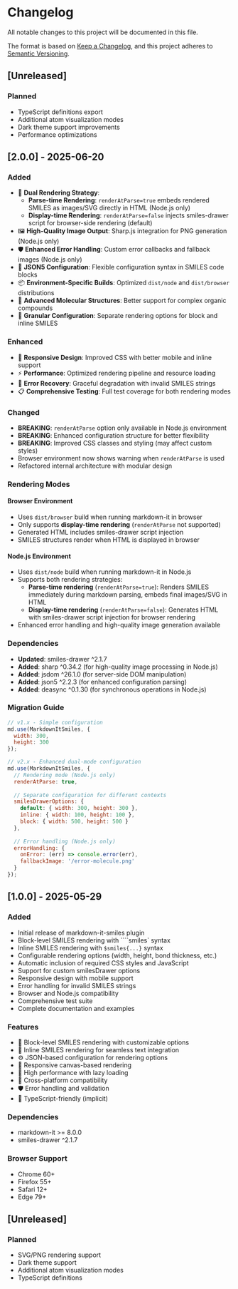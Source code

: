 # Changelog

All notable changes to this project will be documented in this file.

The format is based on [Keep a Changelog](https://keepachangelog.com/en/1.0.0/),
and this project adheres to [Semantic Versioning](https://semver.org/spec/v2.0.0.html).

## [Unreleased]

### Planned

- TypeScript definitions export
- Additional atom visualization modes
- Dark theme support improvements
- Performance optimizations

## [2.0.0] - 2025-06-20

### Added

- 🚀 **Dual Rendering Strategy**: 
  - **Parse-time Rendering**: `renderAtParse=true` embeds rendered SMILES as images/SVG directly in HTML (Node.js only)
  - **Display-time Rendering**: `renderAtParse=false` injects smiles-drawer script for browser-side rendering (default)
- 🖼️ **High-Quality Image Output**: Sharp.js integration for PNG generation (Node.js only)
- 🛡️ **Enhanced Error Handling**: Custom error callbacks and fallback images (Node.js only)
- 🎨 **JSON5 Configuration**: Flexible configuration syntax in SMILES code blocks
- 📦 **Environment-Specific Builds**: Optimized `dist/node` and `dist/browser` distributions
- 🧪 **Advanced Molecular Structures**: Better support for complex organic compounds
- 🔧 **Granular Configuration**: Separate rendering options for block and inline SMILES

### Enhanced

- 🎪 **Responsive Design**: Improved CSS with better mobile and inline support
- ⚡ **Performance**: Optimized rendering pipeline and resource loading
- 🧹 **Error Recovery**: Graceful degradation with invalid SMILES strings
- 📋 **Comprehensive Testing**: Full test coverage for both rendering modes

### Changed

- **BREAKING**: `renderAtParse` option only available in Node.js environment
- **BREAKING**: Enhanced configuration structure for better flexibility
- **BREAKING**: Improved CSS classes and styling (may affect custom styles)
- Browser environment now shows warning when `renderAtParse` is used
- Refactored internal architecture with modular design

### Rendering Modes

#### Browser Environment
- Uses `dist/browser` build when running markdown-it in browser
- Only supports **display-time rendering** (`renderAtParse` not supported)
- Generated HTML includes smiles-drawer script injection
- SMILES structures render when HTML is displayed in browser

#### Node.js Environment
- Uses `dist/node` build when running markdown-it in Node.js
- Supports both rendering strategies:
  - **Parse-time rendering** (`renderAtParse=true`): Renders SMILES immediately during markdown parsing, embeds final images/SVG in HTML
  - **Display-time rendering** (`renderAtParse=false`): Generates HTML with smiles-drawer script injection for browser rendering
- Enhanced error handling and high-quality image generation available

### Dependencies

- **Updated**: smiles-drawer ^2.1.7
- **Added**: sharp ^0.34.2 (for high-quality image processing in Node.js)
- **Added**: jsdom ^26.1.0 (for server-side DOM manipulation)
- **Added**: json5 ^2.2.3 (for enhanced configuration parsing)
- **Added**: deasync ^0.1.30 (for synchronous operations in Node.js)

### Migration Guide

```javascript
// v1.x - Simple configuration
md.use(MarkdownItSmiles, {
  width: 300,
  height: 300
});

// v2.x - Enhanced dual-mode configuration
md.use(MarkdownItSmiles, {
  // Rendering mode (Node.js only)
  renderAtParse: true,
  
  // Separate configuration for different contexts
  smilesDrawerOptions: {
    default: { width: 300, height: 300 },
    inline: { width: 100, height: 100 },
    block: { width: 500, height: 500 }
  },
  
  // Error handling (Node.js only)
  errorHandling: {
    onError: (err) => console.error(err),
    fallbackImage: '/error-molecule.png'
  }
});
```

## [1.0.0] - 2025-05-29

### Added

- Initial release of markdown-it-smiles plugin
- Block-level SMILES rendering with ````smiles` syntax
- Inline SMILES rendering with `$smiles{...}` syntax
- Configurable rendering options (width, height, bond thickness, etc.)
- Automatic inclusion of required CSS styles and JavaScript
- Support for custom smilesDrawer options
- Responsive design with mobile support
- Error handling for invalid SMILES strings
- Browser and Node.js compatibility
- Comprehensive test suite
- Complete documentation and examples

### Features

- 🧪 Block-level SMILES rendering with customizable options
- 🔬 Inline SMILES rendering for seamless text integration
- ⚙️ JSON-based configuration for rendering options
- 🎨 Responsive canvas-based rendering
- 🚀 High performance with lazy loading
- 📱 Cross-platform compatibility
- 🛡️ Error handling and validation
- 🎯 TypeScript-friendly (implicit)

### Dependencies

- markdown-it >= 8.0.0
- smiles-drawer ^2.1.7

### Browser Support

- Chrome 60+
- Firefox 55+
- Safari 12+
- Edge 79+

## [Unreleased]

### Planned

- SVG/PNG rendering support
- Dark theme support
- Additional atom visualization modes
- TypeScript definitions
